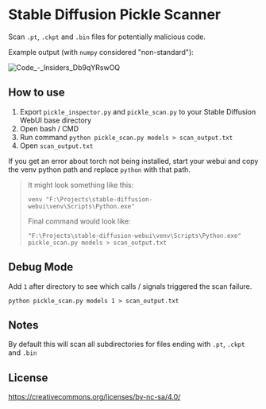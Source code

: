 # Stable Diffusion Pickle Scanner

Scan `.pt`, `.ckpt` and `.bin` files for potentially malicious code.

Example output (with `numpy` considered "non-standard"):

![Code_-_Insiders_Db9qYRswOQ](https://user-images.githubusercontent.com/114846827/200138825-777e4e43-67c0-44cb-b5a7-80ee141ceb7c.png)

## How to use

1. Export `pickle_inspector.py` and `pickle_scan.py` to your Stable Diffusion WebUI base directory
2. Open bash / CMD
3. Run command `python pickle_scan.py models > scan_output.txt`
4. Open `scan_output.txt`

If you get an error about torch not being installed, start your webui and copy the venv python path and replace `python` with that path. 

> It might look something like this:
>
> `venv "F:\Projects\stable-diffusion-webui\venv\Scripts\Python.exe"`
>
> Final command would look like:
>
> `"F:\Projects\stable-diffusion-webui\venv\Scripts\Python.exe" pickle_scan.py models > scan_output.txt`

## Debug Mode

Add `1` after directory to see which calls / signals triggered the scan failure.

```
python pickle_scan.py models 1 > scan_output.txt
```

## Notes

By default this will scan all subdirectories for files ending with `.pt`, `.ckpt` and `.bin`

## License

https://creativecommons.org/licenses/by-nc-sa/4.0/
